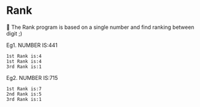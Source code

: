 # Rank
🌠 The Rank program is based on a single number and find ranking between digit ;)

Eg1. NUMBER IS:441

    1st Rank is:4
    1st Rank is:4
    3rd Rank is:1

Eg2. NUMBER IS:715

    1st Rank is:7
    2nd Rank is:5
    3rd Rank is:1
